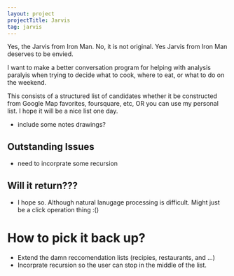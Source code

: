 ```yaml
---
layout: project
projectTitle: Jarvis
tag: jarvis
--- 
```

Yes, the Jarvis from Iron Man. No, it is not original. Yes Jarvis from Iron Man deserves to be envied. 

I want to make a better conversation program for helping with analysis paralyis when trying to decide what to cook, where to eat, or what to do on the weekend. 

This consists of a structured list of candidates whether it be constructed from Google Map favorites, foursquare, etc, OR you can use my personal list. I hope it will be a nice list one day.

- include some notes drawings?

## Outstanding Issues
- need to incorprate some recursion 

## Will it return???
- I hope so. Although natural lanugage processing is difficult. Might just be a click operation thing :()


# How to pick it back up?
- Extend the damn reccomendation lists (recipies, restaurants, and ...)
- Incorprate recursion so the user can stop in the middle of the list.
